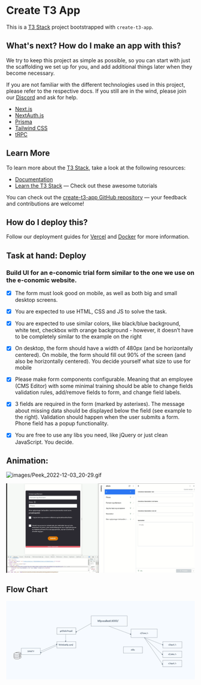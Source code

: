 # Create T3 App

This is a [T3 Stack](https://create.t3.gg/) project bootstrapped with `create-t3-app`.

## What's next? How do I make an app with this?

We try to keep this project as simple as possible, so you can start with just the scaffolding we set up for you, and add additional things later when they become necessary.

If you are not familiar with the different technologies used in this project, please refer to the respective docs. If you still are in the wind, please join our [Discord](https://t3.gg/discord) and ask for help.

- [Next.js](https://nextjs.org)
- [NextAuth.js](https://next-auth.js.org)
- [Prisma](https://prisma.io)
- [Tailwind CSS](https://tailwindcss.com)
- [tRPC](https://trpc.io)

## Learn More

To learn more about the [T3 Stack](https://create.t3.gg/), take a look at the following resources:

- [Documentation](https://create.t3.gg/)
- [Learn the T3 Stack](https://create.t3.gg/en/faq#what-learning-resources-are-currently-available) — Check out these awesome tutorials

You can check out the [create-t3-app GitHub repository](https://github.com/t3-oss/create-t3-app) — your feedback and contributions are welcome!

## How do I deploy this?

Follow our deployment guides for [Vercel](https://create.t3.gg/en/deployment/vercel) and [Docker](https://create.t3.gg/en/deployment/docker) for more information.

## Task at hand: Deploy

### Build UI for an e-conomic trial form similar to the one we use on the e-conomic website.

-[x] The form must look good on mobile, as well as both big and small desktop screens.

-[x] You are expected to use HTML, CSS and JS to solve the task.

-[x] You are expected to use similar colors, like black/blue background, white text, checkbox with orange background - however, it doesn’t have to be completely similar to the example on the right

-[x] On desktop, the form should have a width of 480px (and be horizontally centered). On mobile, the form should fill out 90% of the screen (and also be horizontally centered). You decide yourself what size to use for mobile

-[x] Please make form components configurable. Meaning that an employee (CMS Editor) with some minimal training should be able to change fields validation rules, add/remove fields to form, and change field labels.

-[x] 3 fields are required in the form (marked by asterixes). The message about missing data should be displayed below the field (see example to the right). Validation should happen when the user submits a
form. Phone field has a popup functionality.

-[x] You are free to use any libs you need, like jQuery or just clean JavaScript. You decide.

## Animation:
  ![images/Peek_2022-12-03_20-29.gif](images/Peek_2022-12-03_20-29.gif)

  ![images/Peek_2022-12-03_20-58.gif](images/Peek_2022-12-03_20-58.gif)

## Flow Chart
![images/flowChart.png](images/flowChart.png)

